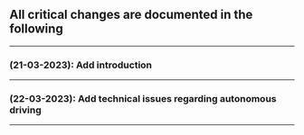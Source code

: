 ## All critical changes are documented in the following

---

### (21-03-2023): Add introduction

---

### (22-03-2023): Add technical issues regarding autonomous driving

---
